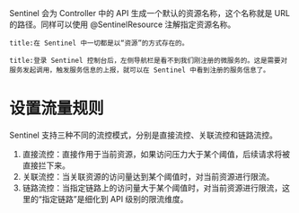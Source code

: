 Sentinel 会为 Controller 中的 API 生成一个默认的资源名称，这个名称就是 URL 的路径。同样可以使用 @SentinelResource 注解指定资源名称。
```ad-note
title:在 Sentinel 中一切都是以“资源”的方式存在的。
```
```ad-important
title:登录 Sentinel 控制台后，左侧导航栏是看不到我们刚注册的微服务的。这是需要对服务发起调用，触发服务信息的上报，就可以在 Sentinel 中看到注册的服务信息了。
```
# 设置流量规则
Sentinel 支持三种不同的流控模式，分别是直接流控、关联流控和链路流控。
1. 直接流控：直接作用于当前资源，如果访问压力大于某个阈值，后续请求将被直接拦下来。
2. 关联流控：当关联资源的访问量达到某个阈值时，对当前资源进行限流。
3. 链路流控：当指定链路上的访问量大于某个阈值时，对当前资源进行限流，这里的“指定链路”是细化到 API 级别的限流维度。

